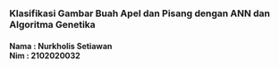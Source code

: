 ### Klasifikasi Gambar Buah Apel dan Pisang dengan ANN dan Algoritma Genetika
#### Nama : Nurkholis Setiawan <br>Nim  : 2102020032
<br>
